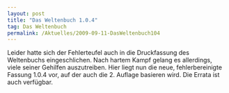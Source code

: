 ```yaml
---
layout: post
title: "Das Weltenbuch 1.0.4"
tag: Das Weltenbuch
permalink: /Aktuelles/2009-09-11-DasWeltenbuch104
---
```


Leider hatte sich der Fehlerteufel auch in die Druckfassung des Weltenbuchs eingeschlichen. Nach hartem Kampf gelang es allerdings, viele seiner Gehilfen auszutreiben. Hier liegt nun die neue, fehlerbereinigte Fassung 1.0.4 vor, auf der auch die 2. Auflage basieren wird. Die Errata ist auch verfügbar.
